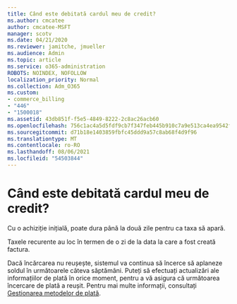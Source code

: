 ```yaml
---
title: Când este debitată cardul meu de credit?
ms.author: cmcatee
author: cmcatee-MSFT
manager: scotv
ms.date: 04/21/2020
ms.reviewer: jamitche, jmueller
ms.audience: Admin
ms.topic: article
ms.service: o365-administration
ROBOTS: NOINDEX, NOFOLLOW
localization_priority: Normal
ms.collection: Adm_O365
ms.custom:
- commerce_billing
- "446"
- "1500018"
ms.assetid: 43db851f-f5e5-4849-8222-2c8ac26acb60
ms.openlocfilehash: 756c1ac4a5d5fdf9cb7f347feb445b910c7a9e513ca4ea9542f5e1fbb08c954f
ms.sourcegitcommit: d71b18e1403859fbfc45ddd9a57c8ab68f4d9f96
ms.translationtype: MT
ms.contentlocale: ro-RO
ms.lasthandoff: 08/06/2021
ms.locfileid: "54503844"
---
```

# <a name="when-is-my-credit-card-charged"></a>Când este debitată cardul meu de credit?

Cu o achiziție inițială, poate dura până la două zile pentru ca taxa să apară.
  
Taxele recurente au loc în termen de o zi de la data la care a fost creată factura.
  
Dacă încărcarea nu reușește, sistemul va continua să încerce să aplaneze soldul în următoarele câteva săptămâni. Puteți să efectuați actualizări ale informațiilor de plată în orice moment, pentru a vă asigura că următoarea încercare de plată a reușit. Pentru mai multe informații, consultați [Gestionarea metodelor de plată](/microsoft-365/commerce/billing-and-payments/manage-payment-methods).